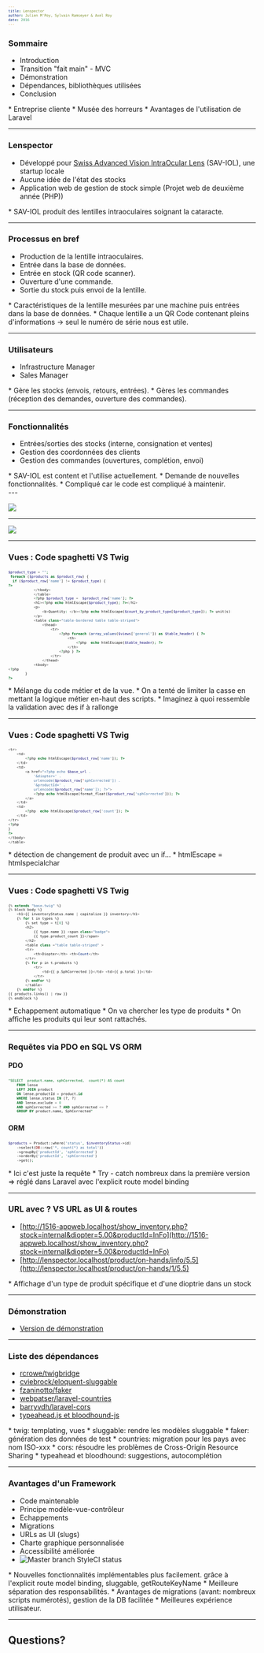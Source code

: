```yaml
---
title: Lenspector
author: Julien M'Poy, Sylvain Ramseyer & Axel Roy
date: 2016
---
```


### Sommaire

* Introduction
* Transition "fait main" - MVC
* Démonstration
* Dépendances, bibliothèques utilisées
* Conclusion

<div class="notes">
    * Entreprise cliente
    * Musée des horreurs
    * Avantages de l'utilisation de Laravel
</div>

---

### Lenspector

* Développé pour
[Swiss Advanced Vision IntraOcular Lens](http://www.sav-iol.com/) (SAV-IOL), une
startup locale
* Aucune idée de l'état des stocks
* Application web de gestion de stock simple (Projet web de deuxième année (PHP))


<div class="notes">
    * SAV-IOL produit des lentilles intraoculaires soignant la cataracte.
</div>

---

### Processus en bref

* Production de la lentille intraoculaires.
* Entrée dans la base de données.
* Entrée en stock (QR code scanner).
* Ouverture d'une commande.
* Sortie du stock puis envoi de la lentille.

<div class="notes">
    * Caractéristiques de la lentille mesurées par une machine puis entrées
    dans la base de données.
    * Chaque lentille a un QR Code contenant pleins d'informations -> seul
    le numéro de série nous est utile.
</div>

---

### Utilisateurs

* Infrastructure Manager
* Sales Manager

<div class="notes">
    * Gère les stocks (envois, retours, entrées).
    * Gères les commandes (réception des demandes, ouverture des commandes).
</div>

---

### Fonctionnalités

* Entrées/sorties des stocks (interne, consignation et ventes)
* Gestion des coordonnées des clients
* Gestion des commandes (ouvertures, complétion, envoi)

<div class="notes">
    * SAV-IOL est content et l'utilise actuellement.
    * Demande de nouvelles fonctionnalités.
        * Compliqué car le code est compliqué à maintenir.
</div>
---

![](http://ljdchost.com/xIkajiS.gif)

<!-- ![](http://ljdchost.com/18dVGUi.gif) -->

---

![](http://ljdchost.com/L3tmkgm.gif)

---

### Vues : Code spaghetti VS Twig

```php
$product_type = "";
 foreach ($products as $product_row) {
  if ($product_row['name'] != $product_type) {
?>
            </tbody>
            </table>
            <?php $product_type =  $product_row['name']; ?>
            <h1><?php echo htmlEscape($product_type); ?></h1>
            <p>
                <b>Quantity: </b><?php echo htmlEscape($count_by_product_type[$product_type]); ?> unit(s)
            </p>
            <table class="table-bordered table table-striped">
                <thead>
                    <tr>
                        <?php foreach (array_values($views['general']) as $table_header) { ?>
                            <th>
                                <?php  echo htmlEscape($table_header); ?>
                            </th>
                        <?php } ?>
                    </tr>
                </thead>
            <tbody>
<?php
        }
?>
```

<div class="notes">
    * Mélange du code métier et de la vue.
    * On a tenté de limiter la casse en mettant la logique métier en-haut
    des scripts.
    * Imaginez à quoi ressemble la validation avec des if à rallonge
</div>

---

### Vues : Code spaghetti VS Twig

```php
<tr>
    <td>
        <?php echo htmlEscape($product_row['name']); ?>
    </td>
    <td>
        <a href="<?php echo $base_url .
            '&diopter=' .
            urlencode($product_row['sphCorrected']) .
            '&productId=' .
            urlencode($product_row['name']); ?>">
            <?php echo htmlEscape(format_float($product_row['sphCorrected'])); ?>
        </a>
    </td>
    <td>
        <?php  echo htmlEscape($product_row['count']); ?>
    </td>
</tr>
<?php
}
?>
</tbody>
</table>
```

<div class="notes">
    * détection de changement de produit avec un if...
    * htmlEscape = htmlspecialchar
</div>

---

### Vues : Code spaghetti VS Twig

```php
{% extends "base.twig" %}
{% block body %}
    <h1>{{ inventoryStatus.name | capitalize }} inventory</h1>
    {% for t in types %}
        {% set type = t[0] %}
        <h2>
            {{ type.name }} <span class="badge">
            {{ type.product_count }}</span>
        </h2>
        <table class ="table table-striped" >
        <tr>
            <th>Diopter</th> <th>Count</th>
        </tr>
        {% for p in t.products %}
            <tr>
                <td>{{ p.SphCorrected }}</td> <td>{{ p.total }}</td>
            </tr>
        {% endfor %}
        </table>
    {% endfor %}
{{ products.links() | raw }}
{% endblock %}
```

<div class="notes">
    * Echappement automatique
    * On va chercher les type de produits
    * On affiche les produits qui leur sont rattachés.
</div>

---

### Requêtes via PDO en SQL VS ORM

#### PDO

```sql
"SELECT  product.name, sphCorrected,  count(*) AS count
    FROM lense
    LEFT JOIN product
    ON lense.productId = product.id
    WHERE lense.status IN (?, ?)
    AND lense.exclude = 0
    AND sphCorrected >= ? AND sphCorrected <= ?
    GROUP BY product.name, SphCorrected"
```

#### ORM

```php
$products = Product::where('status', $inventoryStatus->id)
    ->select(DB::raw('*, count(*) as total'))
    ->groupBy('productId', 'sphCorrected')
    ->orderBy('productId', 'sphCorrected')
    ->get();
```

<div class="notes">
    * Ici c'est juste la requête
    * Try - catch nombreux dans la première version => réglé dans Laravel
      avec l'explicit route model binding
</div>

---

### URL avec ? VS URL as UI & routes

* [http://1516-appweb.localhost/show_inventory.php?stock=internal&diopter=5.00&productId=InFo](http://1516-appweb.localhost/show_inventory.php?stock=internal&diopter=5.00&productId=InFo)
* [http://lenspector.localhost/product/on-hands/info/5.5](http://lenspector.localhost/product/on-hands/1/5.5)

<div class="notes">
    * Affichage d'un type de produit spécifique et d'une dioptrie dans un stock
</div>

---

### Démonstration

* [Version de démonstration](lenspector.srvz-webapp.he-arc.ch)

---

### Liste des dépendances

* [rcrowe/twigbridge](https://github.com/rcrowe/TwigBridge)
* [cviebrock/eloquent-sluggable](https://github.com/cviebrock/eloquent-sluggable)
* [fzaninotto/faker](https://github.com/fzaninotto/Faker)
* [webpatser/laravel-countries](https://github.com/webpatser/laravel-countries)
* [barryvdh/laravel-cors](https://github.com/barryvdh/laravel-cors)
* [typeahead.js et bloodhound-js](https://github.com/twitter/typeahead.js)

<div class="notes">
    * twig: templating, vues
    * sluggable: rendre les modèles sluggable
    * faker: génération des données de test
    * countries: migration pour les pays avec nom ISO-xxx
    * cors: résoudre les problèmes de Cross-Origin Resource Sharing
    * typeahead et bloodhound: suggestions, autocomplétion
</div>

---

<!-- ![](http://ljdchost.com/Lyb8RZa.gif) -->

### Avantages d'un Framework

* Code maintenable
* Principe modèle-vue-contrôleur
* Echappements
* Migrations
* URLs as UI (slugs)
* Charte graphique personnalisée
* Accessibilité améliorée
* ![Master branch StyleCI status](https://styleci.io/repos/69327879/shield?style=flat&branch=master)

<div class="notes">
    * Nouvelles fonctionnalités implémentables plus facilement. grâce à l'explicit
      route model binding, sluggable, getRouteKeyName
    * Meilleure séparation des responsabilités.
    * Avantages de migrations (avant: nombreux scripts numérotés),
        gestion de la DB facilitée
    * Meilleures expérience utilisateur.
</div>

---

## Questions?

<style>
.sourceCode {
    font-size: 80%;
    line-height: 80%;
    margin: 0 auto;
    overflow: hidden;
}
li p {
    margin: 5px
}
</style>
